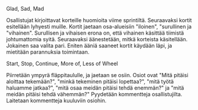 Glad, Sad, Mad

Osallistujat kirjoittavat korteille huomioita viime sprintiltä. Seuraavaksi kortit esitellään lyhyesti muille. Kortit jaetaan
osa-alueisiin "iloinen", "surullinen ja "vihainen". Surullisen ja vihaisen erona on, että vihainen käsittää tiimistä johtumattomia
syitä. Seuraavaksi äänestetään, mitkä korteista käsitellään. Jokainen saa valita pari. Eniten ääniä saaneet kortit käydään läpi,
ja mietitään parannuksia toimintaan.

Start, Stop, Continue, More of, Less of Wheel

Piirretään ympyrä fläppitaululle, ja jaetaan se osiin. Osiot ovat "Mitä pitäisi aloittaa tekemään?",
"minkä tekeminen pitäisi lopettaa?", "mitä työtä haluamme jatkaa?", "mitä osaa meidän pitäisi tehdä enemmän?" ja "mitä meidän pitäisi
tehdä vähemmän?"
Pyydetään kommentteja osallistujilta. Laitetaan kommentteja kuuluviin osiohin. 
